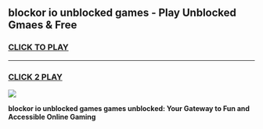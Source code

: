 
## blockor io unblocked games - Play Unblocked Gmaes & Free
<h3>
<a href="https://news.freeplayer.one?title=blockor_io_unblocked_games&ref=23F">CLICK TO PLAY</a></h3>
<hr>

<h3>
<a href="https://news.freeplayer.one?title=blockor_io_unblocked_games&ref=23F">CLICK 2 PLAY</a>
  
</h3>

<a href="https://news.freeplayer.one?title=blockor_io_unblocked_games&ref=23F/"><img src="https://clearcache.store/games.png"></a>


**blockor io unblocked games games unblocked: Your Gateway to Fun and Accessible Online Gaming**
